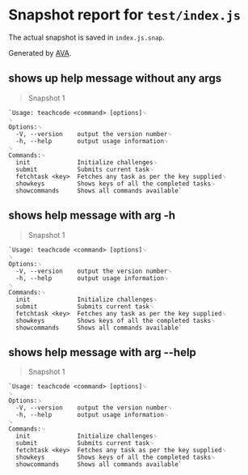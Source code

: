 # Snapshot report for `test/index.js`

The actual snapshot is saved in `index.js.snap`.

Generated by [AVA](https://ava.li).

## shows up help message without any args

> Snapshot 1

    `Usage: teachcode <command> [options]␊
    ␊
    Options:␊
      -V, --version    output the version number␊
      -h, --help       output usage information␊
    ␊
    Commands:␊
      init             Initialize challenges␊
      submit           Submits current task␊
      fetchtask <key>  Fetches any task as per the key supplied␊
      showkeys         Shows keys of all the completed tasks␊
      showcommands     Shows all commands available`

## shows help message with arg -h

> Snapshot 1

    `Usage: teachcode <command> [options]␊
    ␊
    Options:␊
      -V, --version    output the version number␊
      -h, --help       output usage information␊
    ␊
    Commands:␊
      init             Initialize challenges␊
      submit           Submits current task␊
      fetchtask <key>  Fetches any task as per the key supplied␊
      showkeys         Shows keys of all the completed tasks␊
      showcommands     Shows all commands available`

## shows help message with arg --help

> Snapshot 1

    `Usage: teachcode <command> [options]␊
    ␊
    Options:␊
      -V, --version    output the version number␊
      -h, --help       output usage information␊
    ␊
    Commands:␊
      init             Initialize challenges␊
      submit           Submits current task␊
      fetchtask <key>  Fetches any task as per the key supplied␊
      showkeys         Shows keys of all the completed tasks␊
      showcommands     Shows all commands available`
